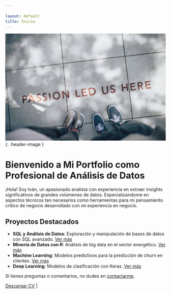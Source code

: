```yaml
---

layout: default
title: Inicio
---
```


![Imagen de Cabecera](/assets/header-image.jpg){: .header-image }

# Bienvenido a Mi Portfolio como Profesional de Análisis de Datos

¡Hola! Soy Iván, un apasionado analista con experiencia en extraer insights significativos de grandes volúmenes de datos. Especializandome en aspectos técnicos tan necesarios como herramientas para mi pensamiento critíco de negocio desarrollado con mi experiencia en negocio.

## Proyectos Destacados

- **SQL y Análisis de Datos**: Exploración y manipulación de bases de datos con SQL avanzado. [Ver más](#)
- **Minería de Datos con R**: Análisis de big data en el sector energético. [Ver más](#)
- **Machine Learning**: Modelos predictivos para la predicción de churn en clientes. [Ver más](#)
- **Deep Learning**: Modelos de clasificación con Keras. [Ver más](#)


Si tienes preguntas o comentarios, no dudes en [contactarme](/contact.md).

[Descargar CV](link-a-tu-cv.pdf) |
